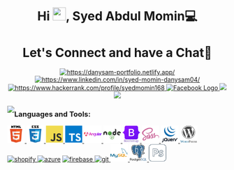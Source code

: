 <h1 align="center"> Hi <img src="https://github.com/TheDudeThatCode/TheDudeThatCode/blob/master/Assets/wave.gif" height="30px" transform = 'translateY("40px")' width="30px" >, Syed Abdul Momin💻 </h1>

<h1 align="center">
  Let's Connect and have a Chat💬
</h1>

<p align="center">
<a href="https://danysam-portfolio.netlify.app/">
  <img height="50" src="https://user-images.githubusercontent.com/46517096/166972883-f5f1d88c-0246-4374-88ac-ded0f2cf0699.png" alt="https://danysam-portfolio.netlify.app/"/>
</a>
<a href="https://www.linkedin.com/in/syed-momin-danysam04/">
  <img height="50" src="https://user-images.githubusercontent.com/46517096/166973395-19676cd8-f8ec-4abf-83ff-da8243505b82.png" alt="https://www.linkedin.com/in/syed-momin-danysam04/"/>
</a>
<a href="https://www.hackerrank.com/profile/syedmomin168" target="blank">
    <img height="50" src="https://img.icons8.com/windows/64/000000/hackerrank.png" alt="https://www.hackerrank.com/profile/syedmomin168" />
</a>
<a href="https://www.linkedin.com/in/syed-momin-danysam04/">
    <img height="50" src="https://upload.wikimedia.org/wikipedia/commons/5/51/Facebook_f_logo_%282019%29.svg" alt="Facebook Logo"/>
</a>
<a href="#">
  <img height="50" src="https://user-images.githubusercontent.com/46517096/166974271-91dfa250-d70b-4cb9-8707-f1bda1b708c3.png"/>
</a>
<a href="#">
  <img height="50" src="https://user-images.githubusercontent.com/46517096/166974368-9798f39f-1f46-499c-b14e-81f0a3f83a06.png"/>
</a>
</p>

<p >
  <img src= "https://github-readme-stats.vercel.app/api?username=syedmomin&show_icons=true&theme=highcontrast" align="left">
</p>


<h3 align="left">Languages and Tools:</h3>
<p align="left">
   <a href="https://developer.mozilla.org/en-US/docs/Web/HTML" target="_blank">
        <img src="https://raw.githubusercontent.com/devicons/devicon/master/icons/html5/html5-original-wordmark.svg" alt="html" width="40" height="40" />
    </a>
    <a href="https://developer.mozilla.org/en-US/docs/Web/CSS" target="_blank">
        <img src="https://raw.githubusercontent.com/devicons/devicon/master/icons/css3/css3-original-wordmark.svg" alt="css" width="40" height="40" />
    </a>
    <a href="https://developer.mozilla.org/en-US/docs/Web/JavaScript" target="_blank">
        <img src="https://raw.githubusercontent.com/devicons/devicon/master/icons/javascript/javascript-original.svg" alt="javascript" width="40" height="40" />
    </a>
    <a href="https://www.typescriptlang.org/" target="_blank">
        <img src="https://raw.githubusercontent.com/devicons/devicon/master/icons/typescript/typescript-original.svg" alt="typescript" width="40" height="40" />
    </a>
    <a href="https://angular.io/" target="_blank">
        <img src="https://raw.githubusercontent.com/devicons/devicon/master/icons/angular/angular-original-wordmark.svg" alt="angular" width="40" height="40" />
    </a>
    <a href="https://nodejs.org/" target="_blank">
        <img src="https://raw.githubusercontent.com/devicons/devicon/master/icons/nodejs/nodejs-original-wordmark.svg" alt="nodejs" width="40" height="40" />
    </a>
    <a href="https://getbootstrap.com/" target="_blank">
        <img src="https://raw.githubusercontent.com/devicons/devicon/master/icons/bootstrap/bootstrap-original-wordmark.svg" alt="bootstrap" width="40" height="40" />
    </a>
    <a href="https://sass-lang.com/" target="_blank">
        <img src="https://raw.githubusercontent.com/devicons/devicon/master/icons/sass/sass-original.svg" alt="scss" width="40" height="40" />
    </a>
    <a href="https://jquery.com/" target="_blank">
        <img src="https://raw.githubusercontent.com/devicons/devicon/master/icons/jquery/jquery-original-wordmark.svg" alt="jquery" width="40" height="40" />
    </a>
    <a href="https://wordpress.org/" target="_blank">
        <img src="https://raw.githubusercontent.com/devicons/devicon/master/icons/wordpress/wordpress-original.svg" alt="wordpress" width="40" height="40" />
    </a>
    <a href="https://www.shopify.com/" target="_blank">
        <img src="https://raw.githubusercontent.com/devicons/devicon/master/icons/shopify/shopify-original.svg" alt="shopify" width="40" height="40" />
    </a>
    <a href="https://azure.microsoft.com/en-in/" target="_blank"><img src="https://www.vectorlogo.zone/logos/microsoft_azure/microsoft_azure-icon.svg" alt="azure" width="40" height="40" /></a>
    <a href="https://firebase.google.com/" target="_blank"> <img src="https://www.vectorlogo.zone/logos/firebase/firebase-icon.svg" alt="firebase" width="40" height="40" /> </a>
    <a href="https://git-scm.com/" target="_blank"> <img src="https://www.vectorlogo.zone/logos/git-scm/git-scm-icon.svg" alt="git" width="40" height="40" /> </a>
    <a href="https://www.mysql.com/" target="_blank"> <img src="https://raw.githubusercontent.com/devicons/devicon/master/icons/mysql/mysql-original-wordmark.svg" alt="mysql" width="40" height="40" /> </a>
    <a href="https://www.postgresql.org" target="_blank"> <img src="https://raw.githubusercontent.com/devicons/devicon/master/icons/postgresql/postgresql-original-wordmark.svg" alt="postgresql" width="40" height="40" /> </a>
    <a href="https://www.photoshop.com/en" target="_blank"> <img src="https://raw.githubusercontent.com/devicons/devicon/master/icons/photoshop/photoshop-line.svg" alt="photoshop" width="40" height="40" /> </a>
</p>

<!--- 
- 👋 Hi, I’m @syedmomin
- 👀 I’m interested in web development
- 🌱 I’m currently learning angular 12
- 💞️ I’m looking to collaborate on big software industurie
- 📫 How to reach me in mail
--->
